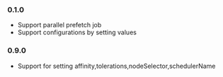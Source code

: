 ### 0.1.0

- Support parallel prefetch job
- Support configurations by setting values

### 0.9.0
- Support for setting affinity,tolerations,nodeSelector,schedulerName